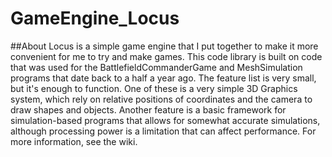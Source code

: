 # GameEngine_Locus
##About
Locus is a simple game engine that I put together to make it more convenient for me to try and make games. This code library is built on code that was used for the BattlefieldCommanderGame and MeshSimulation programs that date back to a half a year ago. The feature list is very small, but it's enough to function.  One of these is a very simple 3D Graphics system, which rely on relative positions of coordinates and the camera to draw shapes and objects. Another feature is a basic framework for simulation-based programs that allows for somewhat accurate simulations, although processing power is a limitation that can affect performance. For more information, see the wiki.
